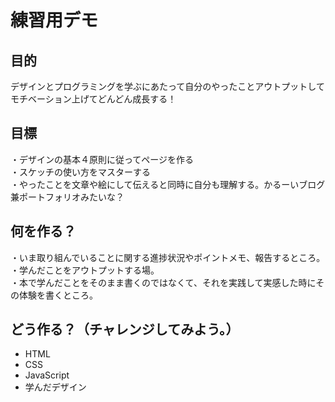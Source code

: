 # 練習用デモ

## 目的
デザインとプログラミングを学ぶにあたって自分のやったことアウトプットしてモチベーション上げてどんどん成長する！  

## 目標
・デザインの基本４原則に従ってページを作る  
・スケッチの使い方をマスターする  
・やったことを文章や絵にして伝えると同時に自分も理解する。かるーいブログ兼ポートフォリオみたいな？  

## 何を作る？
・いま取り組んでいることに関する進捗状況やポイントメモ、報告するところ。  
・学んだことをアウトプットする場。  
・本で学んだことをそのまま書くのではなくて、それを実践して実感した時にその体験を書くところ。  

## どう作る？（チャレンジしてみよう。）
- HTML  
- CSS  
- JavaScript  
- 学んだデザイン  